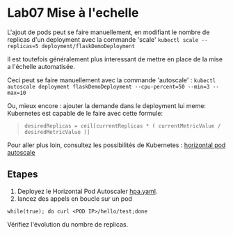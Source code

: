 # Lab07 Mise à l'echelle

L'ajout de pods peut se faire manuellement, en modifiant le nombre de replicas d'un deployment avec la commande 'scale'
`kubectl scale --replicas=5 deployment/flaskDemoDeployment`

Il est toutefois généralement plus interessant de mettre en place de la mise a l'échelle automatisée.

Ceci peut se faire manuellement avec la commande 'autoscale' : 
`kubectl autoscale deployment flaskDemoDeployment --cpu-percent=50 --min=3 --max=10`

Ou, mieux encore : ajouter la demande dans le deployment lui meme: Kubernetes est capable de le faire avec cette formule:
> `desiredReplicas = ceil[currentReplicas * ( currentMetricValue / desiredMetricValue )]`

Pour aller plus loin, consultez les possibilités de Kubernetes : [horizontal pod autoscale](https://kubernetes.io/docs/tasks/run-application/horizontal-pod-autoscale-walkthrough/)

## Etapes

1. Deployez le Horizontal Pod Autoscaler [hpa.yaml](./resources/hpa.yaml).
2. lancez des appels en boucle sur un pod
```
while(true); do curl <POD IP>/hello/test;done
```

Vérifiez l'évolution du nombre de replicas. 
